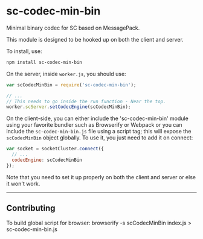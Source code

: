 # sc-codec-min-bin
Minimal binary codec for SC based on MessagePack.

This module is designed to be hooked up on both the client and server.

To install, use:

```bash
npm install sc-codec-min-bin
```

On the server, inside `worker.js`, you should use:

```js
var scCodecMinBin = require('sc-codec-min-bin');

// ...
// This needs to go inside the run function - Near the top.
worker.scServer.setCodecEngine(scCodecMinBin);
```

On the client-side, you can either include the 'sc-codec-min-bin' module using
your favorite bundler such as Browserify or Webpack or you can include the `sc-codec-min-bin.js`
file using a script tag; this will expose the `scCodecMinBin` object globally.
To use it, you just need to add it on connect:

```js
var socket = socketCluster.connect({
  // ...
  codecEngine: scCodecMinBin
});
```

Note that you need to set it up properly on both the client and server or else it won't work.

---

## Contributing

To build global script for browser:
browserify -s scCodecMinBin index.js > sc-codec-min-bin.js
